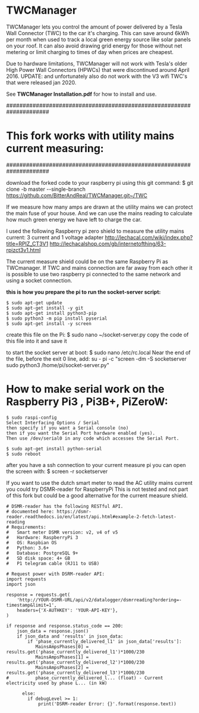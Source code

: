 # TWCManager
TWCManager lets you control the amount of power delivered by a Tesla Wall Connector (TWC) to the car it's charging.  This can save around 6kWh per month when used to track a local green energy source like solar panels on your roof.  It can also avoid drawing grid energy for those without net metering or limit charging to times of day when prices are cheapest.

Due to hardware limitations, TWCManager will not work with Tesla's older High Power Wall Connectors (HPWCs) that were discontinued around April 2016.
UPDATE: and unfortunately also do not work with the V3 wifi TWC's that were released jan 2020.

See **TWCManager Installation.pdf** for how to install and use.

#####################################################################
# This fork works with utility mains current measuring:
#####################################################################

download the forked code to your raspberry pi using this git command:
    $ git clone -b master --single-branch https://github.com/BitterAndReal/TWCManager.git~/TWC

If we measure how many amps are drawn at the utility mains we can protect the main fuse of your house.
And we can use the mains reading to calculate how much green energy we have left to charge the car.


I used the following Raspberry pi zero shield to measure the utility mains current:
3 current and 1 voltage adapter
http://lechacal.com/wiki/index.php?title=RPIZ_CT3V1
http://lechacalshop.com/gb/internetofthing/63-rpizct3v1.html

The current measure shield could be on the same Raspberry Pi as TWCmanager.
If TWC and mains connection are far away from each other it is possible to use two
raspberry pi connected to the same network and using a socket connection.




**this is how you prepare the pi to run the socket-server script:**

    $ sudo apt-get update
    $ sudo apt-get install -y git
    $ sudo apt-get install python3-pip
    $ sudo python3 -m pip install pyserial
    $ sudo apt-get install -y screen

create this file on the Pi:
    $ ​sudo nano ~/socket-server.py
copy the code of this file into it and save it

to start the socket server at boot:
    $ ​sudo nano /etc/rc.local​
Near the end of the file, before the ​exit 0​ line, add:
    su - pi -c "screen -dm -S socketserver sudo python3 /home/pi/socket-server.py"

# How to make serial work on the Raspberry Pi3 , Pi3B+, PiZeroW:
    $ sudo raspi-config
    Select Interfacing Options / Serial
    then specify if you want a Serial console (no)
    then if you want the Serial Port hardware enabled (yes).
    Then use /dev/serial0 in any code which accesses the Serial Port.

    $ sudo apt-get install python-serial
    $ sudo reboot

after you have a ssh connection to your current measure pi you can open the screen with:
    $ screen -r socketserver





If you want to use the dutch smart meter to read the AC utility mains current you could try DSMR-reader for RaspberryPi
This is not tested and not part of this fork but could be a good alternative for the current measure shield.
    
    # DSMR-reader has the following RESTful API.
    # documented here: https://dsmr-reader.readthedocs.io/en/latest/api.html#example-2-fetch-latest-reading
    # Requirements:
    #   Smart meter DSMR version: v2, v4 of v5
    #   Hardware: RaspberryPi 3
    #   OS: Raspbian OS
    #   Python: 3.6+
    #   Database: PostgreSQL 9+
    #   SD disk space: 4+ GB
    #   P1 telegram cable (RJ11 to USB)

    # Request power with DSRM-reader API:
    import requests
    import json

    response = requests.get(
        'http://YOUR-DSMR-URL/api/v2/datalogger/dsmrreading?ordering=-timestamp&limit=1',
        headers={'X-AUTHKEY': 'YOUR-API-KEY'},
    )

    if response and response.status_code == 200:
        json_data = response.json()
        if json_data and 'results' in json_data:
            if 'phase_currently_delivered_l1' in json_data['results']:
               MainsAmpsPhases[0] = results.get('phase_currently_delivered_l1')*1000/230
               MainsAmpsPhases[1] = results.get('phase_currently_delivered_l2')*1000/230
               MainsAmpsPhases[2] = results.get('phase_currently_delivered_l3')*1000/230
    #          phase_currently_delivered_l... (float) - Current electricity used by phase L... (in kW)

          else:
            if debugLevel >= 1:
                print('DSRM-reader Error: {}'.format(response.text))
